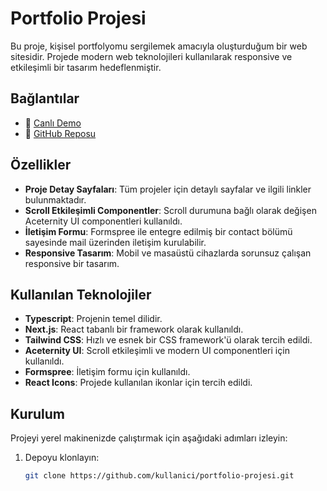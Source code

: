 # Portfolio Projesi

Bu proje, kişisel portfolyomu sergilemek amacıyla oluşturduğum bir web sitesidir. Projede modern web teknolojileri kullanılarak responsive ve etkileşimli bir tasarım hedeflenmiştir.

## Bağlantılar

- 🔗 [Canlı Demo](https://lnkd.in/d3MbByiP)
- 🔗 [GitHub Reposu](https://lnkd.in/dSKjAyP3)

## Özellikler

- **Proje Detay Sayfaları**: Tüm projeler için detaylı sayfalar ve ilgili linkler bulunmaktadır.
- **Scroll Etkileşimli Componentler**: Scroll durumuna bağlı olarak değişen Aceternity UI componentleri kullanıldı.
- **İletişim Formu**: Formspree ile entegre edilmiş bir contact bölümü sayesinde mail üzerinden iletişim kurulabilir.
- **Responsive Tasarım**: Mobil ve masaüstü cihazlarda sorunsuz çalışan responsive bir tasarım.

## Kullanılan Teknolojiler

- **Typescript**: Projenin temel dilidir.
- **Next.js**: React tabanlı bir framework olarak kullanıldı.
- **Tailwind CSS**: Hızlı ve esnek bir CSS framework'ü olarak tercih edildi.
- **Aceternity UI**: Scroll etkileşimli ve modern UI componentleri için kullanıldı.
- **Formspree**: İletişim formu için kullanıldı.
- **React Icons**: Projede kullanılan ikonlar için tercih edildi.

## Kurulum

Projeyi yerel makinenizde çalıştırmak için aşağıdaki adımları izleyin:

1. Depoyu klonlayın:
   ```bash
   git clone https://github.com/kullanici/portfolio-projesi.git
